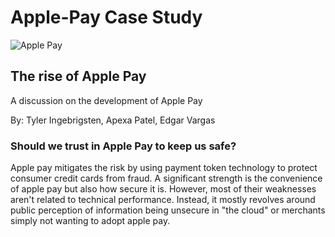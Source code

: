 # Apple-Pay Case Study
![Apple Pay](download.png)

## The rise of Apple Pay

A discussion on the development of Apple Pay

By: Tyler Ingebrigsten, 
Apexa Patel,
Edgar Vargas

### Should we trust in Apple Pay to keep us safe?

Apple pay mitigates the risk by using payment token technology to protect consumer credit cards from fraud. A significant strength is the convenience of apple pay but also how secure it is. However, most of their weaknesses aren't related to technical performance. Instead, it mostly revolves around public perception of information being unsecure in "the cloud" or merchants simply not wanting to adopt apple pay.
 